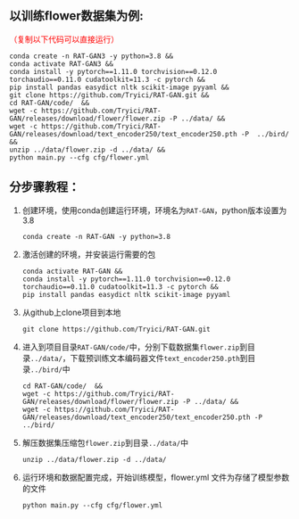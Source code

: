 ## 以训练flower数据集为例:

<font color="red">（复制以下代码可以直接运行）</font>

```
conda create -n RAT-GAN3 -y python=3.8 &&
conda activate RAT-GAN3 &&
conda install -y pytorch==1.11.0 torchvision==0.12.0 torchaudio==0.11.0 cudatoolkit=11.3 -c pytorch &&
pip install pandas easydict nltk scikit-image pyyaml &&
git clone https://github.com/Tryici/RAT-GAN.git &&
cd RAT-GAN/code/  &&
wget -c https://github.com/Tryici/RAT-GAN/releases/download/flower/flower.zip -P ../data/ &&
wget -c https://github.com/Tryici/RAT-GAN/releases/download/text_encoder250/text_encoder250.pth -P  ../bird/ &&
unzip ../data/flower.zip -d ../data/ &&
python main.py --cfg cfg/flower.yml
```

## 分步骤教程：

1. 创建环境，使用conda创建运行环境，环境名为`RAT-GAN`，python版本设置为3.8

   ```
   conda create -n RAT-GAN -y python=3.8
   ```

2. 激活创建的环境，并安装运行需要的包

   ```
   conda activate RAT-GAN &&
   conda install -y pytorch==1.11.0 torchvision==0.12.0 torchaudio==0.11.0 cudatoolkit=11.3 -c pytorch &&
   pip install pandas easydict nltk scikit-image pyyaml
   ```

3. 从github上clone项目到本地

   ```
   git clone https://github.com/Tryici/RAT-GAN.git
   ```

4. 进入到项目目录`RAT-GAN/code/`中，分别下载数据集`flower.zip`到目录`../data/`，下载预训练文本编码器文件`text_encoder250.pth`到目录`../bird/`中

   ```
   cd RAT-GAN/code/  &&
   wget -c https://github.com/Tryici/RAT-GAN/releases/download/flower/flower.zip -P ../data/ &&
   wget -c https://github.com/Tryici/RAT-GAN/releases/download/text_encoder250/text_encoder250.pth -P  ../bird/
   ```

5. 解压数据集压缩包`flower.zip`到目录`../data/`中

   ```
   unzip ../data/flower.zip -d ../data/
   ```

6. 运行环境和数据配置完成，开始训练模型，flower.yml 文件为存储了模型参数的文件

   ```
   python main.py --cfg cfg/flower.yml
   ```

